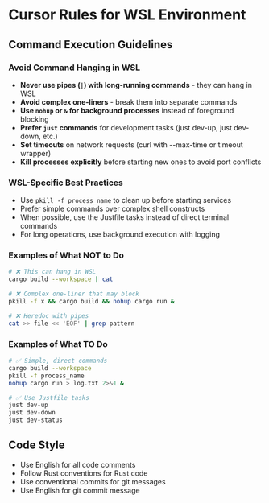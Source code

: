 # Cursor Rules for WSL Environment

## Command Execution Guidelines

### Avoid Command Hanging in WSL

- **Never use pipes (`|`) with long-running commands** - they can hang in WSL
- **Avoid complex one-liners** - break them into separate commands
- **Use `nohup` or `&` for background processes** instead of foreground blocking
- **Prefer `just` commands** for development tasks (just dev-up, just dev-down, etc.)
- **Set timeouts** on network requests (curl with --max-time or timeout wrapper)
- **Kill processes explicitly** before starting new ones to avoid port conflicts

### WSL-Specific Best Practices

- Use `pkill -f process_name` to clean up before starting services
- Prefer simple commands over complex shell constructs
- When possible, use the Justfile tasks instead of direct terminal commands
- For long operations, use background execution with logging

### Examples of What NOT to Do

```bash
# ❌ This can hang in WSL
cargo build --workspace | cat

# ❌ Complex one-liner that may block
pkill -f x && cargo build && nohup cargo run &

# ❌ Heredoc with pipes
cat >> file << 'EOF' | grep pattern
```

### Examples of What TO Do

```bash
# ✅ Simple, direct commands
cargo build --workspace
pkill -f process_name
nohup cargo run > log.txt 2>&1 &

# ✅ Use Justfile tasks
just dev-up
just dev-down
just dev-status
```

## Code Style

- Use English for all code comments
- Follow Rust conventions for Rust code
- Use conventional commits for git messages
- Use English for git commit message
